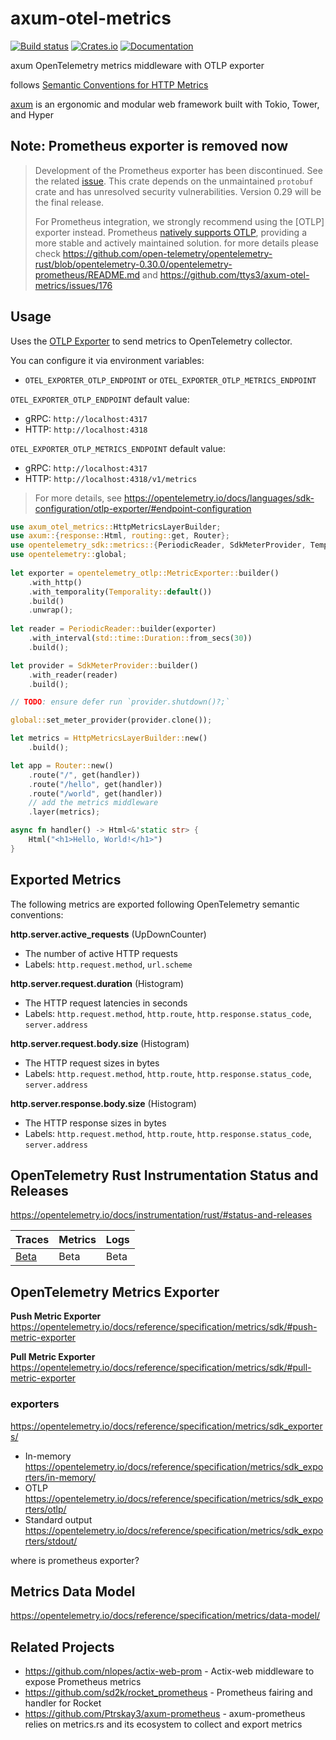 # axum-otel-metrics

[![Build status](https://github.com/ttys3/axum-otel-metrics/actions/workflows/rust.yml/badge.svg?branch=main)](https://github.com/ttys3/axum-otel-metrics/actions/workflows/rust.yml)
[![Crates.io](https://img.shields.io/crates/v/axum-otel-metrics)](https://crates.io/crates/axum-otel-metrics)
[![Documentation](https://docs.rs/axum-otel-metrics/badge.svg)](https://docs.rs/axum-otel-metrics)

axum OpenTelemetry metrics middleware with OTLP exporter

follows [Semantic Conventions for HTTP Metrics](https://github.com/open-telemetry/semantic-conventions/blob/main/docs/http/http-metrics.md)

[axum](https://github.com/tokio-rs/axum) is an ergonomic and modular web framework built with Tokio, Tower, and Hyper

## Note: Prometheus exporter is removed now

> Development of the Prometheus exporter has been discontinued. See the related
> [issue](https://github.com/open-telemetry/opentelemetry-rust/issues/2451). This
> crate depends on the unmaintained `protobuf` crate and has unresolved security
> vulnerabilities. Version 0.29 will be the final release.
> 
> For Prometheus integration, we strongly recommend using the [OTLP] exporter
> instead. Prometheus [natively supports
> OTLP](https://prometheus.io/docs/guides/opentelemetry/#enable-the-otlp-receiver),
> providing a more stable and actively maintained solution.
> for more details please check https://github.com/open-telemetry/opentelemetry-rust/blob/opentelemetry-0.30.0/opentelemetry-prometheus/README.md
> and https://github.com/ttys3/axum-otel-metrics/issues/176


## Usage

Uses the [OTLP Exporter](https://opentelemetry.io/docs/specs/otel/metrics/sdk_exporters/otlp/) to send metrics to OpenTelemetry collector.

You can configure it via environment variables:
- `OTEL_EXPORTER_OTLP_ENDPOINT` or `OTEL_EXPORTER_OTLP_METRICS_ENDPOINT`

`OTEL_EXPORTER_OTLP_ENDPOINT` default value:
- gRPC: `http://localhost:4317`
- HTTP: `http://localhost:4318`

`OTEL_EXPORTER_OTLP_METRICS_ENDPOINT` default value:
- gRPC: `http://localhost:4317`
- HTTP: `http://localhost:4318/v1/metrics`

> For more details, see https://opentelemetry.io/docs/languages/sdk-configuration/otlp-exporter/#endpoint-configuration

```rust
use axum_otel_metrics::HttpMetricsLayerBuilder;
use axum::{response::Html, routing::get, Router};
use opentelemetry_sdk::metrics::{PeriodicReader, SdkMeterProvider, Temporality};
use opentelemetry::global;
 
let exporter = opentelemetry_otlp::MetricExporter::builder()
    .with_http()
    .with_temporality(Temporality::default())
    .build()
    .unwrap();
 
let reader = PeriodicReader::builder(exporter)
    .with_interval(std::time::Duration::from_secs(30))
    .build();

let provider = SdkMeterProvider::builder()
    .with_reader(reader)
    .build();

// TODO: ensure defer run `provider.shutdown()?;`

global::set_meter_provider(provider.clone());

let metrics = HttpMetricsLayerBuilder::new()
    .build();

let app = Router::new()
    .route("/", get(handler))
    .route("/hello", get(handler))
    .route("/world", get(handler))
    // add the metrics middleware
    .layer(metrics);

async fn handler() -> Html<&'static str> {
    Html("<h1>Hello, World!</h1>")
}
```

## Exported Metrics

The following metrics are exported following OpenTelemetry semantic conventions:

**http.server.active_requests** (UpDownCounter)
- The number of active HTTP requests
- Labels: `http.request.method`, `url.scheme`

**http.server.request.duration** (Histogram) 
- The HTTP request latencies in seconds
- Labels: `http.request.method`, `http.route`, `http.response.status_code`, `server.address`

**http.server.request.body.size** (Histogram)
- The HTTP request sizes in bytes  
- Labels: `http.request.method`, `http.route`, `http.response.status_code`, `server.address`

**http.server.response.body.size** (Histogram)
- The HTTP response sizes in bytes
- Labels: `http.request.method`, `http.route`, `http.response.status_code`, `server.address`

## OpenTelemetry Rust Instrumentation Status and Releases

https://opentelemetry.io/docs/instrumentation/rust/#status-and-releases

| Traces | Metrics | Logs |
|--------|---------|------|
| [Beta](https://github.com/open-telemetry/oteps/blob/main/text/0232-maturity-of-otel.md#beta) | Beta | Beta |

## OpenTelemetry Metrics Exporter

**Push Metric Exporter** https://opentelemetry.io/docs/reference/specification/metrics/sdk/#push-metric-exporter

**Pull Metric Exporter** https://opentelemetry.io/docs/reference/specification/metrics/sdk/#pull-metric-exporter

### exporters

https://opentelemetry.io/docs/reference/specification/metrics/sdk_exporters/

- In-memory https://opentelemetry.io/docs/reference/specification/metrics/sdk_exporters/in-memory/
- OTLP https://opentelemetry.io/docs/reference/specification/metrics/sdk_exporters/otlp/
- Standard output https://opentelemetry.io/docs/reference/specification/metrics/sdk_exporters/stdout/

where is prometheus exporter?


## Metrics Data Model

https://opentelemetry.io/docs/reference/specification/metrics/data-model/

## Related Projects

- https://github.com/nlopes/actix-web-prom - Actix-web middleware to expose Prometheus metrics
- https://github.com/sd2k/rocket_prometheus - Prometheus fairing and handler for Rocket
- https://github.com/Ptrskay3/axum-prometheus - axum-prometheus relies on metrics.rs and its ecosystem to collect and export metrics
